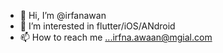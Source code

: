 - 👋 Hi, I’m @irfanawan
- 👀 I’m interested in flutter/iOS/ANdroid
- 📫 How to reach me ...irfna.awaan@mgial.com

<!---
irfanawan/irfanawan is a ✨ special ✨ repository because its `README.md` (this file) appears on your GitHub profile.
You can click the Preview link to take a look at your changes.
--->
